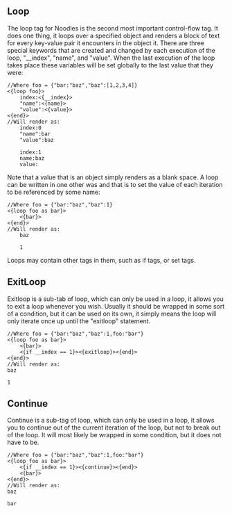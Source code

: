 Loop
----
The loop tag for Noodles is the second most important control-flow tag. It does one thing, it loops over a specified object and renders a block of text for every key-value pair it encounters in the object it. There are three special keywords that are created and changed by each execution of the loop, "__index", "name", and "value". When the last execution of the loop takes place these variables will be set globally to the last value that they were:
	
	//Where foo = {"bar:"baz","baz":[1,2,3,4]}
	<{loop foo}>
		index:<{__index}>
		"name":<{name}>
		"value":<{value}>
	<{end}>
	//Will render as:
		index:0
		"name":bar
		"value":baz
		
		index:1
		name:baz
		value: 
Note that a value that is an object simply renders as a blank space. A loop can be written in one other was and that is to set the value of each iteration to be referenced by some name:
	
	//Where foo = {"bar:"baz","baz":1}
	<{loop foo as bar}>
		<{bar}>
	<{end}>
	//Will render as:
		baz
		
		1
Loops may contain other tags in them, such as if tags, or set tags.

ExitLoop
--------
Exitloop is a sub-tab of loop, which can only be used in a loop, it allows you to exit a loop whenever you wish. Usually it should be wrapped in some sort of a condition, but it can be used on its own, it simply means the loop will only iterate once up until the "exitloop" statement.
	
	//Where foo = {"bar:"baz","baz":1,foo:"bar"}
	<{loop foo as bar}>
		<{bar}>
		<{if __index == 1}><{exitloop}><{end}>
	<{end}>
	//Will render as:
	baz
	
	1

Continue
--------
Continue is a sub-tag of loop, which can only be used in a loop, it allows you to continue out of the current iteration of the loop, but not to break out of the loop. It will most likely be wrapped in some condition, but it does not have to be.
	
	//Where foo = {"bar:"baz","baz":1,foo:"bar"}
	<{loop foo as bar}>
		<{if __index == 1}><{continue}><{end}>
		<{bar}>
	<{end}>
	//Will render as:
	baz
	
	bar